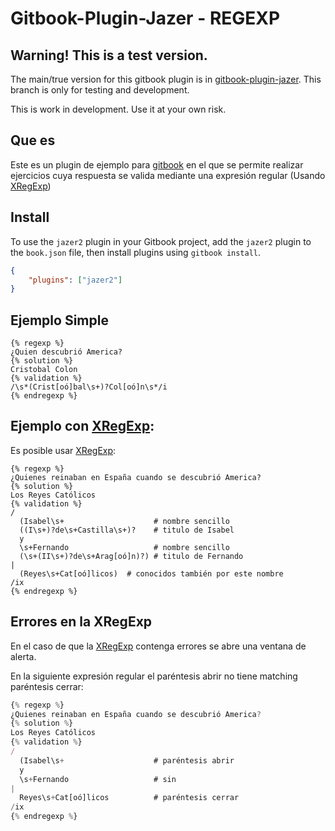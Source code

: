 # Gitbook-Plugin-Jazer - REGEXP

## Warning! This is a test version. 

The main/true version for this gitbook plugin is in [gitbook-plugin-jazer](https://www.npmjs.com/package/gitbook-plugin-jazer). This branch is only for testing and development.

This is work in development. Use it at your own risk.

## Que es

Este es un plugin de ejemplo para [gitbook](https://www.gitbook.com) 
en el que se permite realizar 
ejercicios cuya respuesta se valida mediante una expresión regular 
(Usando [XRegExp](http://xregexp.com/))

## Install


To use the `jazer2` plugin in your Gitbook project, add the `jazer2` 
plugin to the `book.json` file, then install plugins using `gitbook install`.

```json
{
    "plugins": ["jazer2"]
}
```

## Ejemplo Simple

```
{% regexp %}
¿Quien descubrió America?
{% solution %}
Cristobal Colon
{% validation %}
/\s*(Crist[oó]bal\s+)?Col[oó]n\s*/i
{% endregexp %}
```
## Ejemplo con [XRegExp](http://xregexp.com/):

Es posible usar [XRegExp](http://xregexp.com/):

```
{% regexp %}
¿Quienes reinaban en España cuando se descubrió America?
{% solution %}
Los Reyes Católicos
{% validation %}
/
  (Isabel\s+                    # nombre sencillo
  ((I\s+)?de\s+Castilla\s+)?    # titulo de Isabel
  y
  \s+Fernando                   # nombre sencillo
  (\s+(II\s+)?de\s+Arag[oó]n)?) # titulo de Fernando
|
  (Reyes\s+Cat[oó]licos)  # conocidos también por este nombre
/ix
{% endregexp %}
```
## Errores en la XRegExp

En el caso de que la [XRegExp](http://xregexp.com/) contenga errores
se abre una ventana de alerta.

En la siguiente expresión regular el paréntesis abrir no tiene matching paréntesis cerrar:

```javascript
{% regexp %}
¿Quienes reinaban en España cuando se descubrió America?
{% solution %}
Los Reyes Católicos
{% validation %}
/
  (Isabel\s+                    # paréntesis abrir
  y
  \s+Fernando                   # sin
|
  Reyes\s+Cat[oó]licos          # paréntesis cerrar
/ix
{% endregexp %}
```
